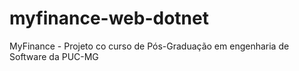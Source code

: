 # myfinance-web-dotnet
MyFinance - Projeto co curso de Pós-Graduação em engenharia de Software da PUC-MG
